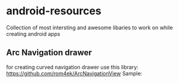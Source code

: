 # android-resources
Collection of most intersting and awesome libaries to work on while creating android apps

  Arc Navigation drawer
  -----------------------
  for creating curved navigation drawer use this library: https://github.com/rom4ek/ArcNavigationView
   Sample: 
